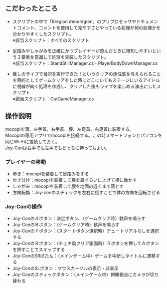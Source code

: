 ## こだわったところ
- スクリプトの中で「#region #endregion」のプリプロセッサやドキュメントコメント、コメントを使用して見やすさとやっている処理が何の処理かを分かりやすくしたスクリプト。  
※該当スクリプト：すべてのスクリプト

- 足踏みやしゃがみを正確にかつプレイヤーが遊んだときに検知しやすいという２要素を意識して処理を実装したスクリプト。  
※該当スクリプト：StandStillManager.cs・PlayerBodyDownManager.cs

- 推しのライブで目的を実行できた！というクリアの達成感を与えられることを目的としてゲームクリアをした時にどこにいてもステージにいるアイドルに視線が向く処理を作成し、クリアした後もライブを楽しめる演出にしたスクリプト  
※該当スクリプト：OutGameManager.cs


## 操作説明
mocopiを頭、左手首、右手首、腰、左足首、右足首に装着する。  
Mocopiの専用アプリでmocopiを接続する。この時スマートフォンとパソコンを同じWi-Fiに接続しておく。  
Joy-Conは右手でも左手でもどっちに持ってもよい。  
### プレイヤーの移動
- 歩き：mocopiを装着して足踏みをする
- かき分け：mocopiを装着して腕を肩ぐらいに上げて横に動かす
- しゃがみ：mocopiを装着して腰を地面の近くまで落とす
- 方向転換：Joy-conのスティックを左右に倒すことで体の方向を回転させる
### Joy-Conの操作
- Joy-ConのＡボタン：決定ボタン、（ゲームクリア時）歓声を鳴らす
- Joy-ConのＢボタン：（ゲームクリア時）歓声を鳴らす
- Joy-ConのＹボタン：（スタートボタン選択時）チュートリアルなしを選択する
- Joy-ConのＲボタン：（チェキ風クリア画面時）Ｒボタンを押してＡボタンを押すことでスキップする
- Joy-ConのSRぼたん：（メインゲーム中）ゲームを中断しタイトルに遷移する
- Joy-ConのSLボタン：マウスカーソルの表示・非表示
- Joy-Conのスティックボタン：（メインゲーム中）俯瞰視点にカメラが切り替わる
